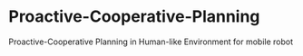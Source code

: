 # Proactive-Cooperative-Planning
Proactive-Cooperative Planning in Human-like Environment for mobile robot
